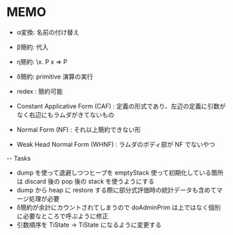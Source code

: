 # MEMO

* α変換: 名前の付け替え
* β簡約: 代入
* η簡約: \x. P x => P
* δ簡約: primitive 演算の実行

* redex : 簡約可能
* Constant Applicative Form (CAF) : 定義の形式であり、左辺の定義に引数がなく右辺にもラムダがきてないもの
* Normal Form (NF) : それ以上簡約できない形
* Weak Head Normal Form (WHNF) : ラムダのボディ部が NF でないやつ

--
Tasks

- dump を使って退避しつつヒープを emptyStack 使って初期化している箇所は discard 後の pop 後の stack を使うようにする
- dump から heap に restore する際に部分式評価時の統計データも含めてマージ処理が必要
- δ簡約が余計にカウントされてしまうので doAdminPrim は上ではなく個別に必要なところで呼ぶように修正
- 引数順序を TiState -> TiState になるように変更する
